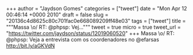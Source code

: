 
+++
author = "Jaydson Gomes"
categories = ["tweet"]
date = "Mon Apr 12 00:46:14 +0000 2010"
draft = false
slug = "20136c4d8625c80c701fac0e668089209ff48e03"
tags = ["tweet"]
title = """Massa &#92;o/ RT: @phpsp: Vej..."""
tweet = true
micro = true
tweet_url = "https://twitter.com/jaydson/status/12019060520"
+++
Massa \o/ RT: @phpsp: Veja a entrevista com os coordenadores no @efarsas http://bit.ly/aGKVdN
